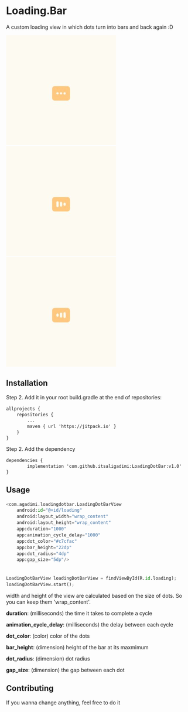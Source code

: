 # Loading.Bar

A custom loading view in which dots turn into bars and back again :D

![one](https://raw.githubusercontent.com/itsaligadimi/LoadingDotBar/master/20200823_122254.jpg)
![two](https://raw.githubusercontent.com/itsaligadimi/LoadingDotBar/master/20200823_121711.jpg)
![three](https://raw.githubusercontent.com/itsaligadimi/LoadingDotBar/master/20200823_122246.jpg)

## Installation

Step 2. Add it in your root build.gradle at the end of repositories:

	allprojects {
		repositories {
			...
			maven { url 'https://jitpack.io' }
		}
	}
Step 2. Add the dependency

	dependencies {
	        implementation 'com.github.itsaligadimi:LoadingDotBar:v1.0'
	}

## Usage

```python
<com.agadimi.loadingdotbar.LoadingDotBarView
    android:id="@+id/loading"
    android:layout_width="wrap_content"
    android:layout_height="wrap_content"
    app:duration="1000"
    app:animation_cycle_delay="1000"
    app:dot_color="#c7cfac"
    app:bar_height="22dp"
    app:dot_radius="4dp"
    app:gap_size="5dp"/>
    
    
LoadingDotBarView loadingDotBarView = findViewById(R.id.loading);
loadingDotBarView.start();
```
width and height of the view are calculated based on the size of dots. So you can keep them 'wrap_content'.

**duration**: (milliseconds) the time it takes to complete a cycle

**animation_cycle_delay**: (milliseconds) the delay between each cycle

**dot_color**: (color) color of the dots

**bar_height**: (dimension) height of the bar at its maxmimum

**dot_radius**: (dimension) dot radius

**gap_size**: (dimension) the gap between each dot

## Contributing
If you wanna change anything, feel free to do it
